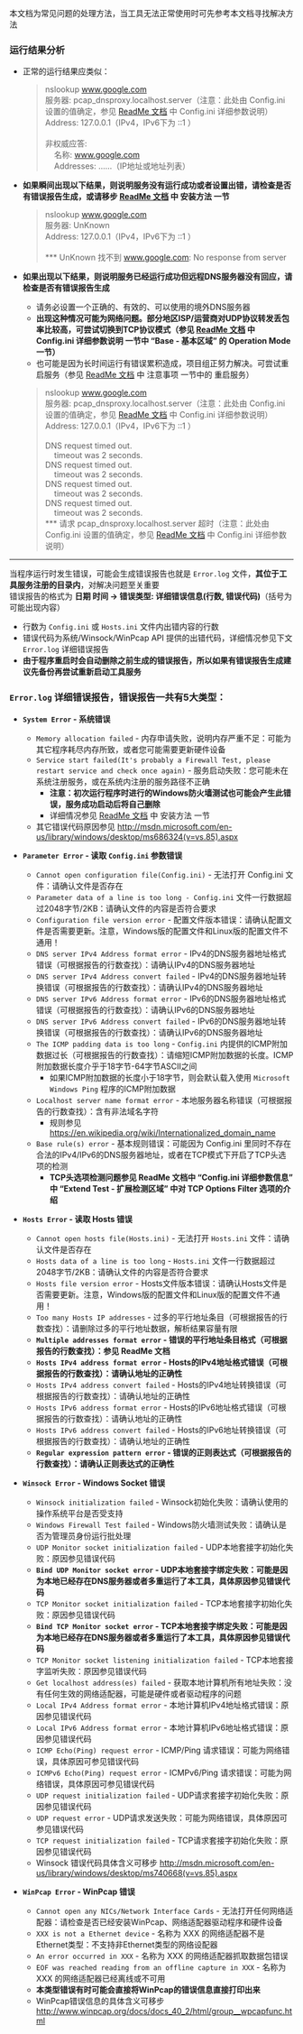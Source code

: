 本文档为常见问题的处理方法，当工具无法正常使用时可先参考本文档寻找解决方法

### 运行结果分析
* 正常的运行结果应类似：
    >nslookup www.google.com<br />
    服务器:  pcap_dnsproxy.localhost.server（注意：此处由 Config.ini 设置的值确定，参见 [ReadMe 文档](https://github.com/chengr28/pcap_dnsproxy/wiki/ReadMe) 中 Config.ini 详细参数说明）<br />
    Address:  127.0.0.1（IPv4，IPv6下为 ::1 ）<br /><br />
    非权威应答:<br />
    &nbsp;&nbsp;&nbsp;&nbsp;名称:    www.google.com<br />
    &nbsp;&nbsp;&nbsp;&nbsp;Addresses: ……（IP地址或地址列表）<br />

* **如果瞬间出现以下结果，则说明服务没有运行成功或者设置出错，请检查是否有错误报告生成，或请移步 [ReadMe 文档](https://github.com/chengr28/pcap_dnsproxy/wiki/ReadMe) 中 安装方法 一节**

    >nslookup www.google.com<br />
    服务器:  UnKnown<br />
    Address:  127.0.0.1（IPv4，IPv6下为 ::1 ）<br /><br />
    *** UnKnown 找不到 www.google.com: No response from server<br />
	
* **如果出现以下结果，则说明服务已经运行成功但远程DNS服务器没有回应，请检查是否有错误报告生成**
    * 请务必设置一个正确的、有效的、可以使用的境外DNS服务器
    * **出现这种情况可能为网络问题。部分地区ISP/运营商对UDP协议转发丢包率比较高，可尝试切换到TCP协议模式（参见 [ReadMe 文档](https://github.com/chengr28/pcap_dnsproxy/wiki/ReadMe) 中 Config.ini 详细参数说明 一节中 “Base - 基本区域” 的 Operation Mode 一节）**
    * 也可能是因为长时间运行有错误累积造成，项目组正努力解决。可尝试重启服务（参见 [ReadMe 文档](https://github.com/chengr28/pcap_dnsproxy/wiki/ReadMe) 中 注意事项 一节中的 重启服务）

    >nslookup www.google.com<br />
    服务器:  pcap_dnsproxy.localhost.server（注意：此处由 Config.ini 设置的值确定，参见 [ReadMe 文档](https://github.com/chengr28/pcap_dnsproxy/wiki/ReadMe) 中 Config.ini 详细参数说明）<br />
    Address:  127.0.0.1（IPv4，IPv6下为 ::1 ）<br /><br />
    DNS request timed out.<br />
    &nbsp;&nbsp;&nbsp;&nbsp;timeout was 2 seconds.<br />
    DNS request timed out.<br />
    &nbsp;&nbsp;&nbsp;&nbsp;timeout was 2 seconds.<br />
    DNS request timed out.<br />
    &nbsp;&nbsp;&nbsp;&nbsp;timeout was 2 seconds.<br />
    DNS request timed out.<br />
    &nbsp;&nbsp;&nbsp;&nbsp;timeout was 2 seconds.<br />
    *** 请求 pcap_dnsproxy.localhost.server 超时（注意：此处由 Config.ini 设置的值确定，参见 [ReadMe 文档](https://github.com/chengr28/pcap_dnsproxy/wiki/ReadMe) 中 Config.ini 详细参数说明）<br />

-----
当程序运行时发生错误，可能会生成错误报告也就是 `Error.log` 文件，**其位于工具服务注册的目录内**，对解决问题至关重要<br />
错误报告的格式为 **日期 时间 -> 错误类型: 详细错误信息(行数, 错误代码)**（括号为可能出现内容）
* 行数为 `Config.ini` 或 `Hosts.ini` 文件内出错内容的行数
* 错误代码为系统/Winsock/WinPcap API 提供的出错代码，详细情况参见下文 `Error.log` 详细错误报告
* **由于程序重启时会自动删除之前生成的错误报告，所以如果有错误报告生成建议先备份再尝试重新启动工具服务**

### `Error.log` 详细错误报告，错误报告一共有5大类型：

* **`System Error` - 系统错误**
    * `Memory allocation failed` - 内存申请失败，说明内存严重不足：可能为其它程序耗尽内存所致，或者您可能需要更新硬件设备
    * `Service start failed(It's probably a Firewall Test, please restart service and check once again)` - 服务启动失败：您可能未在系统注册服务，或在系统内注册的服务路径不正确
        * **注意：初次运行程序时进行的Windows防火墙测试也可能会产生此错误，服务成功启动后将自己删除**
        * 详细情况参见 [ReadMe 文档](https://github.com/chengr28/pcap_dnsproxy/wiki/ReadMe) 中 安装方法 一节
	* 其它错误代码原因参见 http://msdn.microsoft.com/en-us/library/windows/desktop/ms686324(v=vs.85).aspx
 
* **`Parameter Error` - 读取 `Config.ini` 参数错误**
    * `Cannot open configuration file(Config.ini)` - 无法打开 Config.ini 文件：请确认文件是否存在
    * `Parameter data of a line is too long - Config.ini` 文件一行数据超过2048字节/2KB：请确认文件的内容是否符合要求
    * `Configuration file version error` - 配置文件版本错误：请确认配置文件是否需要更新。注意，Windows版的配置文件和Linux版的配置文件不通用！
    * `DNS server IPv4 Address format error` - IPv4的DNS服务器地址格式错误（可根据报告的行数查找）：请确认IPv4的DNS服务器地址
    * `DNS server IPv4 Address convert failed` - IPv4的DNS服务器地址转换错误（可根据报告的行数查找）：请确认IPv4的DNS服务器地址
    * `DNS server IPv6 Address format error` - IPv6的DNS服务器地址格式错误（可根据报告的行数查找）：请确认IPv6的DNS服务器地址
    * `DNS server IPv6 Address convert failed` - IPv6的DNS服务器地址转换错误（可根据报告的行数查找）：请确认IPv6的DNS服务器地址
    * `The ICMP padding data is too long` - `Config.ini` 内提供的ICMP附加数据过长（可根据报告的行数查找）：请缩短ICMP附加数据的长度。ICMP附加数据长度介乎于18字节-64字节ASCII之间
      * 如果ICMP附加数据的长度小于18字节，则会默认载入使用 `Microsoft Windows Ping` 程序的ICMP附加数据
    * `Localhost server name format error` - 本地服务器名称错误（可根据报告的行数查找）：含有非法域名字符
      * 规则参见 https://en.wikipedia.org/wiki/Internationalized_domain_name
    * `Base rule(s) error` - 基本规则错误：可能因为 Config.ini 里同时不存在合法的IPv4/IPv6的DNS服务器地址，或者在TCP模式下开启了TCP头选项的检测
      * **TCP头选项检测问题参见 ReadMe 文档中 “Config.ini 详细参数信息” 中 “Extend Test - 扩展检测区域” 中对 TCP Options Filter 选项的介绍**

* **`Hosts Error` - 读取 Hosts 错误**
    * `Cannot open hosts file(Hosts.ini)` - 无法打开 `Hosts.ini` 文件：请确认文件是否存在
    * `Hosts data of a line is too long` - `Hosts.ini` 文件一行数据超过2048字节/2KB：请确认文件的内容是否符合要求
    * `Hosts file version error` - Hosts文件版本错误：请确认Hosts文件是否需要更新。注意，Windows版的配置文件和Linux版的配置文件不通用！
    * `Too many Hosts IP addresses` - 过多的平行地址条目（可根据报告的行数查找）：请删除过多的平行地址数据，解析结果容量有限
    * **`Multiple addresses format error` - 错误的平行地址条目格式（可根据报告的行数查找）：参见 ReadMe 文档**
    * **`Hosts IPv4 address format error` - Hosts的IPv4地址格式错误（可根据报告的行数查找）：请确认地址的正确性**
    * `Hosts IPv4 address convert failed` - Hosts的IPv4地址转换错误（可根据报告的行数查找）：请确认地址的正确性
    * `Hosts IPv6 address format error` - Hosts的IPv6地址格式错误（可根据报告的行数查找）：请确认地址的正确性
    * `Hosts IPv6 address convert failed` - Hosts的IPv6地址转换错误（可根据报告的行数查找）：请确认地址的正确性
    * **`Regular expression pattern error` - 错误的正则表达式（可根据报告的行数查找）：请确认正则表达式的正确性**

* **`Winsock Error` - Windows Socket 错误**
    * `Winsock initialization failed` - Winsock初始化失败：请确认使用的操作系统平台是否受支持
    * `Windows Firewall Test failed` - Windows防火墙测试失败：请确认是否为管理员身份运行批处理
    * `UDP Monitor socket initialization failed` - UDP本地套接字初始化失败：原因参见错误代码
    * **`Bind UDP Monitor socket error` - UDP本地套接字绑定失败：可能是因为本地已经存在DNS服务器或者多重运行了本工具，具体原因参见错误代码**<br />
    * `TCP Monitor socket initialization failed` - TCP本地套接字初始化失败：原因参见错误代码
    * **`Bind TCP Monitor socket error` - TCP本地套接字绑定失败：可能是因为本地已经存在DNS服务器或者多重运行了本工具，具体原因参见错误代码**<br />
    * `TCP Monitor socket listening initialization failed` - TCP本地套接字监听失败：原因参见错误代码
    * `Get localhost address(es) failed` - 获取本地计算机所有地址失败：没有任何生效的网络适配器，可能是硬件或者驱动程序的问题
    * `Local IPv4 Address format error` - 本地计算机IPv4地址格式错误：原因参见错误代码
    * `Local IPv6 Address format error` - 本地计算机IPv6地址格式错误：原因参见错误代码
    * `ICMP Echo(Ping) request error` - ICMP/Ping 请求错误：可能为网络错误，具体原因可参见错误代码
    * `ICMPv6 Echo(Ping) request error` - ICMPv6/Ping 请求错误：可能为网络错误，具体原因可参见错误代码
    * `UDP request initialization failed` - UDP请求套接字初始化失败：原因参见错误代码
    * `UDP request error` - UDP请求发送失败：可能为网络错误，具体原因可参见错误代码
    * `TCP request initialization failed` - TCP请求套接字初始化失败：原因参见错误代码
    * Winsock 错误代码具体含义可移步 http://msdn.microsoft.com/en-us/library/windows/desktop/ms740668(v=vs.85).aspx

* **`WinPcap Error` - WinPcap 错误**
    * `Cannot open any NICs/Network Interface Cards` - 无法打开任何网络适配器：请检查是否已经安装WinPcap、网络适配器驱动程序和硬件设备
    * `XXX is not a Ethernet device` - 名称为 XXX 的网络适配器不是Ethernet类型：不支持非Ethernet类型的网络设配器
    * `An error occurred in XXX` - 名称为 XXX 的网络适配器抓取数据包错误
    * `EOF was reached reading from an offline capture in XXX` - 名称为 XXX 的网络适配器已经离线或不可用
    * **本类型错误有时可能会直接将WinPcap的错误信息直接打印出来**
    * WinPcap错误信息的具体含义可移步 http://www.winpcap.org/docs/docs_40_2/html/group__wpcapfunc.html